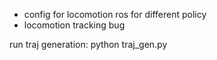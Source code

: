 - config for locomotion ros for different policy
- locomotion tracking bug

run traj generation:
python traj_gen.py